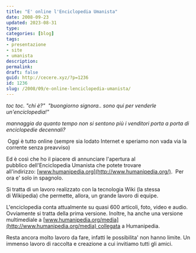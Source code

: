 ```yaml
---
title: "E' online l'Enciclopedia Umanista"
date: 2008-09-23
updated: 2023-08-31
type: 
categories: [blog]
tags:
- presentazione
- site
- umanista
description: 
permalink: 
draft: false
guid: http://cecere.xyz/?p=1236
id: 1236
slug: /2008/09/e-online-lenciclopedia-umanista/
---
```


_toc toc. "chi è?"  "buongiorno signora.. sono qui per venderle un'enciclopedia!"_

_mannaggia da quanto tempo non si sentono più i venditori porta a porta di enciclopedie decennali?_

 Oggi è tutto online (sempre sia lodato Internet e speriamo non vada via la corrente senza preavviso)

Ed è così che ho il piacere di annunciare l'apertura al pubblico dell'Enciclopedia Umanista che potete trovare all'indirizzo: [www.humanipedia.org](http://www.humanipedia.org/).  Per ora e' solo in spagnolo.

Si tratta di un lavoro realizzato con la tecnologia Wiki (la stessa di Wikipedia) che permette, allora, un grande lavoro di equipe.

L'enciclopedia conta attualmente su quasi 600 articoli, foto, video e audio. Ovviamente si tratta della prima versione. Inoltre, ha anche una versione multimediale a [www.humanipedia.org/media](http://www.humanipedia.org/media) collegata a Humanipedia.

Resta ancora molto lavoro da fare, infatti le possibilita' non hanno limite. Un immenso lavoro di raccolta e creazione a cui invitiamo tutti gli amici.
